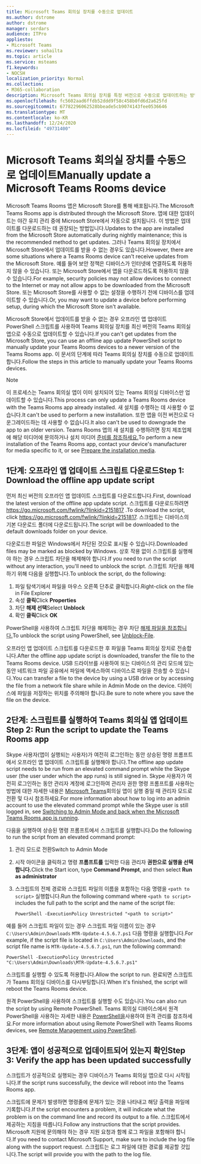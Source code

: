 ```yaml
---
title: Microsoft Teams 회의실 장치를 수동으로 업데이트
ms.author: dstrome
author: dstrome
manager: serdars
audience: ITPro
appliesto:
- Microsoft Teams
ms.reviewer: sohailta
ms.topic: article
ms.service: msteams
f1.keywords:
- NOCSH
localization_priority: Normal
ms.collection:
- M365-collaboration
description: Microsoft Teams 회의실 장치를 특정 버전으로 수동으로 업데이트하는 방법을 배워야 합니다.
ms.openlocfilehash: fc5602aad6ffdb52ddd9f58c458b0fd6d2a625fd
ms.sourcegitcommit: 67782296062528bbeade5cb9074143fee0536646
ms.translationtype: MT
ms.contentlocale: ko-KR
ms.lasthandoff: 12/24/2020
ms.locfileid: "49731400"
---
```

# <a name="manually-update-a-microsoft-teams-rooms-device"></a><span data-ttu-id="8dedf-103">Microsoft Teams 회의실 장치를 수동으로 업데이트</span><span class="sxs-lookup"><span data-stu-id="8dedf-103">Manually update a Microsoft Teams Rooms device</span></span>

<span data-ttu-id="8dedf-104">Microsoft Teams Rooms 앱은 Microsoft Store를 통해 배포됩니다.</span><span class="sxs-lookup"><span data-stu-id="8dedf-104">The Microsoft Teams Rooms app is distributed through the Microsoft Store.</span></span> <span data-ttu-id="8dedf-105">앱에 대한 업데이트는 야간 유지 관리 중에 Microsoft Store에서 자동으로 설치됩니다. 이 방법은 업데이트를 다운로드하는 데 권장되는 방법입니다.</span><span class="sxs-lookup"><span data-stu-id="8dedf-105">Updates to the app are installed from the Microsoft Store automatically during nightly maintenance; this is the recommended method to get updates.</span></span> <span data-ttu-id="8dedf-106">그러나 Teams 회의실 장치에서 Microsoft Store에서 업데이트를 받을 수 없는 경우도 있습니다.</span><span class="sxs-lookup"><span data-stu-id="8dedf-106">However, there are some situations where a Teams Rooms device can't receive updates from the Microsoft Store.</span></span> <span data-ttu-id="8dedf-107">예를 들어 보안 정책은 디바이스가 인터넷에 연결하도록 허용하지 않을 수 있습니다. 또는 Microsoft Store에서 앱을 다운로드하도록 허용하지 않을 수 있습니다.</span><span class="sxs-lookup"><span data-stu-id="8dedf-107">For example, security policies may not allow devices to connect to the Internet or may not allow apps to be downloaded from the Microsoft Store.</span></span> <span data-ttu-id="8dedf-108">또는 Microsoft Store를 사용할 수 없는 설정을 수행하기 전에 디바이스를 업데이트할 수 있습니다.</span><span class="sxs-lookup"><span data-stu-id="8dedf-108">Or, you may want to update a device before performing setup, during which the Microsoft Store isn't available.</span></span>

<span data-ttu-id="8dedf-109">Microsoft Store에서 업데이트를 받을 수 없는 경우 오프라인 앱 업데이트 PowerShell 스크립트를 사용하여 Teams 회의실 장치를 최신 버전의 Teams 회의실 앱으로 수동으로 업데이트할 수 있습니다.</span><span class="sxs-lookup"><span data-stu-id="8dedf-109">If you can't get updates from the Microsoft Store, you can use an offline app update PowerShell script to manually update your Teams Rooms devices to a newer version of the Teams Rooms app.</span></span> <span data-ttu-id="8dedf-110">이 문서의 단계에 따라 Teams 회의실 장치를 수동으로 업데이트합니다.</span><span class="sxs-lookup"><span data-stu-id="8dedf-110">Follow the steps in this article to manually update your Teams Rooms devices.</span></span>

> [!NOTE]
> <span data-ttu-id="8dedf-111">이 프로세스는 Teams 회의실 앱이 이미 설치되어 있는 Teams 회의실 디바이스만 업데이트할 수 있습니다.</span><span class="sxs-lookup"><span data-stu-id="8dedf-111">This process can only update a Teams Rooms device with the Teams Rooms app already installed.</span></span> <span data-ttu-id="8dedf-112">새 설치를 수행하는 데 사용할 수 없습니다.</span><span class="sxs-lookup"><span data-stu-id="8dedf-112">It can't be used to perform a new installation.</span></span> <span data-ttu-id="8dedf-113">또한 앱을 이전 버전으로 다운그레이드하는 데 사용할 수 없습니다.</span><span class="sxs-lookup"><span data-stu-id="8dedf-113">It also can't be used to downgrade the app to an older version.</span></span> <span data-ttu-id="8dedf-114">Teams Rooms 앱의 새 설치를 수행하려면 장치 제조업체에 해당 미디어에 문의하거나 설치 미디어 [준비를 참조하세요.](console.md#prepare-the-installation-media)</span><span class="sxs-lookup"><span data-stu-id="8dedf-114">To perform a new installation of the Teams Rooms app, contact your device's manufacturer for media specific to it, or see [Prepare the installation media](console.md#prepare-the-installation-media).</span></span>

## <a name="step-1-download-the-offline-app-update-script"></a><span data-ttu-id="8dedf-115">1단계: 오프라인 앱 업데이트 스크립트 다운로드</span><span class="sxs-lookup"><span data-stu-id="8dedf-115">Step 1: Download the offline app update script</span></span>

<span data-ttu-id="8dedf-116">먼저 최신 버전의 오프라인 앱 업데이트 스크립트를 다운로드합니다.</span><span class="sxs-lookup"><span data-stu-id="8dedf-116">First, download the latest version of the offline app update script.</span></span> <span data-ttu-id="8dedf-117">스크립트를 다운로드하려면 <https://go.microsoft.com/fwlink/?linkid=2151817> .</span><span class="sxs-lookup"><span data-stu-id="8dedf-117">To download the script, click <https://go.microsoft.com/fwlink/?linkid=2151817>.</span></span> <span data-ttu-id="8dedf-118">스크립트는 디바이스의 기본 다운로드 폴더에 다운로드됩니다.</span><span class="sxs-lookup"><span data-stu-id="8dedf-118">The script will be downloaded to the default downloads folder on your device.</span></span>

<span data-ttu-id="8dedf-119">다운로드한 파일은 Windows에서 차단된 것으로 표시될 수 있습니다.</span><span class="sxs-lookup"><span data-stu-id="8dedf-119">Downloaded files may be marked as blocked by Windows.</span></span> <span data-ttu-id="8dedf-120">상호 작용 없이 스크립트를 실행해야 하는 경우 스크립트 차단을 해제해야 합니다.</span><span class="sxs-lookup"><span data-stu-id="8dedf-120">If you need to run the script without any interaction, you'll need to unblock the script.</span></span> <span data-ttu-id="8dedf-121">스크립트 차단을 해제하기 위해 다음을 실행합니다.</span><span class="sxs-lookup"><span data-stu-id="8dedf-121">To unblock the script, do the following:</span></span>

1. <span data-ttu-id="8dedf-122">파일 탐색기에서 파일을 마우스 오른쪽 단추로 클릭합니다.</span><span class="sxs-lookup"><span data-stu-id="8dedf-122">Right-click on the file in File Explorer</span></span>
2. <span data-ttu-id="8dedf-123">속성 **클릭**</span><span class="sxs-lookup"><span data-stu-id="8dedf-123">Click **Properties**</span></span>
3. <span data-ttu-id="8dedf-124">차단 **해제 선택**</span><span class="sxs-lookup"><span data-stu-id="8dedf-124">Select **Unblock**</span></span>
4. <span data-ttu-id="8dedf-125">확인 **클릭**</span><span class="sxs-lookup"><span data-stu-id="8dedf-125">Click **OK**</span></span>

<span data-ttu-id="8dedf-126">PowerShell을 사용하여 스크립트 차단을 해제하는 경우 차단 [해제 파일을 참조합니다.](https://docs.microsoft.com/powershell/module/microsoft.powershell.utility/unblock-file?view=powershell-7.1)</span><span class="sxs-lookup"><span data-stu-id="8dedf-126">To unblock the script using PowerShell, see [Unblock-File](https://docs.microsoft.com/powershell/module/microsoft.powershell.utility/unblock-file?view=powershell-7.1).</span></span>

<span data-ttu-id="8dedf-127">오프라인 앱 업데이트 스크립트를 다운로드한 후 파일을 Teams 회의실 장치로 전송합니다.</span><span class="sxs-lookup"><span data-stu-id="8dedf-127">After the offline app update script is downloaded, transfer the file to the Teams Rooms device.</span></span> <span data-ttu-id="8dedf-128">USB 드라이브를 사용하여 또는 디바이스의 관리 모드에 있는 동안 네트워크 파일 공유에서 파일에 액세스하여 디바이스로 파일을 전송할 수 있습니다.</span><span class="sxs-lookup"><span data-stu-id="8dedf-128">You can transfer a file to the device by using a USB drive or by accessing the file from a network file share while in Admin Mode on the device.</span></span> <span data-ttu-id="8dedf-129">디바이스에 파일을 저장하는 위치를 주의해야 합니다.</span><span class="sxs-lookup"><span data-stu-id="8dedf-129">Be sure to note where you save the file on the device.</span></span>

## <a name="step-2-run-the-script-to-update-the-teams-rooms-app"></a><span data-ttu-id="8dedf-130">2단계: 스크립트를 실행하여 Teams 회의실 앱 업데이트</span><span class="sxs-lookup"><span data-stu-id="8dedf-130">Step 2: Run the script to update the Teams Rooms app</span></span>

<span data-ttu-id="8dedf-131">Skype 사용자(앱이 실행되는 사용자)가 여전히 로그인하는 동안 상승된 명령 프롬프트에서 오프라인 앱 업데이트 스크립트를 실행해야 합니다.</span><span class="sxs-lookup"><span data-stu-id="8dedf-131">The offline app update script needs to be run from an elevated command prompt while the Skype user (the user under which the app runs) is still signed in.</span></span> <span data-ttu-id="8dedf-132">Skype 사용자가 여전히 로그인하는 동안 관리자 계정에 로그인하여 관리자 권한 명령 프롬프트를 사용하는 방법에 대한 자세한 내용은 [Microsoft Teams](rooms-operations.md#switching-to-admin-mode-and-back-when-the-microsoft-teams-rooms-app-is-running)회의실 앱이 실행 중일 때 관리자 모드로 전환 및 다시 참조하세요.</span><span class="sxs-lookup"><span data-stu-id="8dedf-132">For more information about how to log into an admin account to use the elevated command prompt while the Skype user is still logged in, see [Switching to Admin Mode and back when the Microsoft Teams Rooms app is running](rooms-operations.md#switching-to-admin-mode-and-back-when-the-microsoft-teams-rooms-app-is-running).</span></span>

<span data-ttu-id="8dedf-133">다음을 실행하여 상승된 명령 프롬프트에서 스크립트를 실행합니다.</span><span class="sxs-lookup"><span data-stu-id="8dedf-133">Do the following to run the script from an elevated command prompt:</span></span>

1. <span data-ttu-id="8dedf-134">관리 모드로 전환</span><span class="sxs-lookup"><span data-stu-id="8dedf-134">Switch to Admin Mode</span></span>
2. <span data-ttu-id="8dedf-135">시작 아이콘을 클릭하고 명령 **프롬프트를** 입력한 다음 관리자 **권한으로 실행을 선택합니다.**</span><span class="sxs-lookup"><span data-stu-id="8dedf-135">Click the Start icon, type **Command Prompt**, and then select **Run as administrator**</span></span>
3. <span data-ttu-id="8dedf-136">스크립트의 전체 경로와 스크립트 파일의 이름을 포함하는 다음 명령을 `<path to script>` 실행합니다.</span><span class="sxs-lookup"><span data-stu-id="8dedf-136">Run the following command where `<path to script>` includes the full path to the script and the name of the script file:</span></span>

    ```console
    PowerShell -ExecutionPolicy Unrestricted "<path to script>"
    ```

<span data-ttu-id="8dedf-137">예를 들어 스크립트 파일이 있는 경우 스크립트 파일 이름이 있는 경우 `C:\Users\Admin\Downloads` `MTR-Update-4.5.6.7.ps1` 다음 명령을 실행합니다.</span><span class="sxs-lookup"><span data-stu-id="8dedf-137">For example, if the script file is located in `C:\Users\Admin\Downloads`, and the script file name is `MTR-Update-4.5.6.7.ps1`, run the following command:</span></span>

```console
PowerShell -ExecutionPolicy Unrestricted "C:\Users\Admin\Downloads\MTR-Update-4.5.6.7.ps1"
```

<span data-ttu-id="8dedf-138">스크립트를 실행할 수 있도록 허용합니다.</span><span class="sxs-lookup"><span data-stu-id="8dedf-138">Allow the script to run.</span></span> <span data-ttu-id="8dedf-139">완료되면 스크립트가 Teams 회의실 디바이스를 다시부팅합니다.</span><span class="sxs-lookup"><span data-stu-id="8dedf-139">When it's finished, the script will reboot the Teams Rooms device.</span></span>

<span data-ttu-id="8dedf-140">원격 PowerShell을 사용하여 스크립트를 실행할 수도 있습니다.</span><span class="sxs-lookup"><span data-stu-id="8dedf-140">You can also run the script by using Remote PowerShell.</span></span> <span data-ttu-id="8dedf-141">Teams 회의실 디바이스에서 원격 PowerShell을 사용하는 자세한 내용은 [PowerShell을](rooms-operations.md#remote-management-using-powershell)사용하여 원격 관리를 참조하세요.</span><span class="sxs-lookup"><span data-stu-id="8dedf-141">For more information about using Remote PowerShell with Teams Rooms devices, see [Remote Management using PowerShell](rooms-operations.md#remote-management-using-powershell).</span></span>

## <a name="step-3-verify-the-app-has-been-updated-successfully"></a><span data-ttu-id="8dedf-142">3단계: 앱이 성공적으로 업데이트되어 있는지 확인</span><span class="sxs-lookup"><span data-stu-id="8dedf-142">Step 3: Verify the app has been updated successfully</span></span>

<span data-ttu-id="8dedf-143">스크립트가 성공적으로 실행되는 경우 디바이스가 Teams 회의실 앱으로 다시 시작됩니다.</span><span class="sxs-lookup"><span data-stu-id="8dedf-143">If the script runs successfully, the device will reboot into the Teams Rooms app.</span></span>

<span data-ttu-id="8dedf-144">스크립트에 문제가 발생하면 명령줄에 문제가 있는 것을 나타내고 해당 출력을 파일에 기록합니다.</span><span class="sxs-lookup"><span data-stu-id="8dedf-144">If the script encounters a problem, it will indicate what the problem is on the command line and record its output to a file.</span></span> <span data-ttu-id="8dedf-145">스크립트에서 제공하는 지침을 따릅니다.</span><span class="sxs-lookup"><span data-stu-id="8dedf-145">Follow any instructions that the script provides.</span></span> <span data-ttu-id="8dedf-146">Microsoft 지원에 문의해야 하는 경우 지원 요청과 함께 로그 파일을 포함해야 합니다.</span><span class="sxs-lookup"><span data-stu-id="8dedf-146">If you need to contact Microsoft Support, make sure to include the log file along with the support request.</span></span> <span data-ttu-id="8dedf-147">스크립트는 로그 파일에 대한 경로를 제공할 것입니다.</span><span class="sxs-lookup"><span data-stu-id="8dedf-147">The script will provide you with the path to the log file.</span></span>

